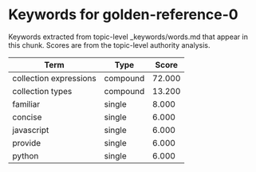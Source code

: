 # Keywords for golden-reference-0

Keywords extracted from topic-level _keywords/words.md that appear in this chunk.
Scores are from the topic-level authority analysis.

| Term | Type | Score |
|------|------|-------|
| collection expressions | compound | 72.000 |
| collection types | compound | 13.200 |
| familiar | single | 8.000 |
| concise | single | 6.000 |
| javascript | single | 6.000 |
| provide | single | 6.000 |
| python | single | 6.000 |
